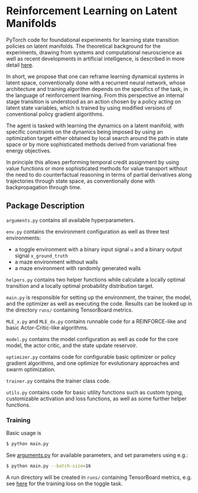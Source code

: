 # Reinforcement Learning on Latent Manifolds

PyTorch code for foundational experiments for learning state transition policies on latent manifolds.
The theoretical background for the experiments, drawing from systems and computational neuroscience as well as recent developments in artificial intelligence, is described in more detail [here](https://github.com/sebvoigtlaender/state_rl_basics/blob/main/background.pdf).

In short, we propose that one can reframe learning dynamical systems in latent space, conventionally done with a recurrent neural network, whose architecture and training algorithm depends on the specifics of the task, in the language of reinforcement learning. From this perspective an internal stage transition is understood as an action chosen by a policy acting on latent state variables, which is trained by using modified versions of conventional policy gradient algorithms.

The agent is tasked with learning the dynamics on a latent manifold, with specific constraints on the dynamics being imposed by using an optimization target either obtained by local search around the path in state space or by more sophisticated methods derived from variational free energy objectives.

In principle this allows performing temporal credit assignment by using value functions or more sophisticated methods for value transport without the need to do counterfactual reasoning in terms of partial derivatives along trajectories through state space, as conventionally done with backpropagation through time.

## Package Description

`arguments.py` contains all available hyperparameters.

`env.py` contains the environment configuration as well as three test environments:
*   a toggle environment with a binary input signal `u` and a binary output signal `x_ground_truth`
*   a maze environment without walls
*   a maze environment with randomly generated walls

`helpers.py` contains two helper functions while calculate a locally optimal transition and a locally optimal probability distribution target.

`main.py` is responsible for setting up the environment, the trainer, the model, and the optimizer as well as executing the code. Results can be looked up in the directory `runs/` containing TensorBoard metrics.

`MLE_x.py` and `MLE_dx.py` contains runnable code for a REINFORCE-like and basic Actor-Critic-like algorithms.

`model.py` contains the model configuration as well as code for the core model, the actor critic, and the state update reservoir.

`optimizer.py` contains code for configurable basic optimizer or policy gradient algorithms, and one optimize for evolutionary approaches and swarm optimization.

`trainer.py` contains the trainer class code.

`utils.py` contains code for basic utility functions such as custom typing, customizable activation and loss functions, as well as some further helper functions.

### Training

Basic usage is

```bash
$ python main.py
```

See [arguments.py](https://github.com/sebvoigtlaender/state_rl_basics/blob/main/arguments.py) for available parameters, and set parameters using e.g.:

```bash
$ python main.py --batch-size=16
```

A run directory will be created in `runs/` containing TensorBoard metrics, e.g. see [here](https://github.com/sebvoigtlaender/latent_manifold_RL/tree/main/images/toggle_loss.png) for the training loss on the toggle task.